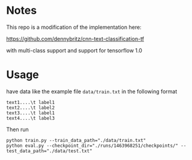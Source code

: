 
# Notes

This repo is a modification of the implementation here:

https://github.com/dennybritz/cnn-text-classification-tf

with multi-class support and support for tensorflow 1.0

# Usage
have data like the example file `data/train.txt` in the following format

```
text1....\t label1
text2....\t label2
text3....\t label1
text4....\t label3
```
Then run 
```
python train.py --train_data_path="./data/train.txt"
python eval.py --checkpoint_dir="./runs/1463968251/checkpoints/" --test_data_path="./data/test.txt"
```
